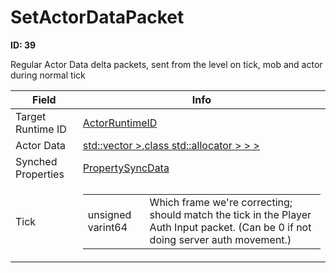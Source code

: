 # SetActorDataPacket

__ID: 39__

Regular Actor Data delta packets, sent from the level on tick, mob and actor during normal tick

<table><thead><tr><th>Field</th><th>Info</th></tr></thead><tbody>
<tr><td>Target Runtime ID</td><td><a href="../types/ActorRuntimeID.md">ActorRuntimeID</a></td></tr>
<tr><td>Actor Data</td><td><a href="../types/DataItem[].md">std::vector<class std::unique_ptr<class DataItem,struct std::default_delete<class DataItem> >,class std::allocator<class std::unique_ptr<class DataItem,struct std::default_delete<class DataItem> > > ></a></td></tr>
<tr><td>Synched Properties</td><td><a href="../types/PropertySyncData.md">PropertySyncData</a></td></tr>
<tr><td>Tick</td><td><table><tbody><tr><td>unsigned varint64</td><td>Which frame we're correcting; should match the tick in the Player Auth Input packet. (Can be 0 if not doing server auth movement.)</td></tr></tbody></table></td></tr>
</tbody></table>